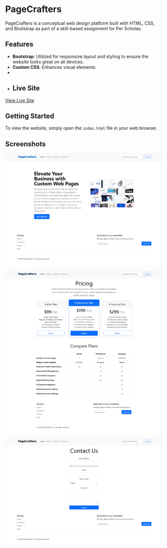 # PageCrafters

PageCrafters is a conceptual web design platform built with HTML, CSS, and Bootstrap as part of a skill-based assignment for Per Scholas.

## Features

- **Bootstrap**: Utilized for responsive layout and styling to ensure the website looks great on all devices.
- **Custom CSS**: Enhances visual elements.
-
- ## Live Site

[View Live Site](https://pagecrafters-bootstrap.vercel.app/)

## Getting Started

To view the website, simply open the `index.html` file in your web browser.

## Screenshots

![Home](screenshots/home.jpg)

![Pricing](screenshots/pricing.jpg)

![Contact](screenshots/contact.jpg)
